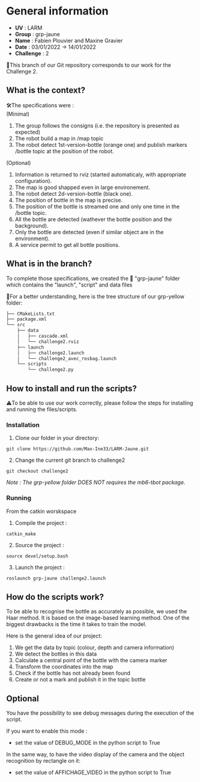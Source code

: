 # General information
- **UV** : LARM
- **Group** : grp-jaune
- **Name** : Fabien Plouvier and Maxine Gravier
- **Date** : 03/01/2022 -> 14/01/2022
- **Challenge** : 2  

📌This branch of our Git repository corresponds to our work for the Challenge 2.  
  
## What is the context?
🛠️The specifications were :  
(Minimal)  
1. The group follows the consigns (i.e. the repository is presented as expected)  
2. The robot build a map in /map topic
3. The robot detect 1st-version-bottle (orange one) and publish markers /bottle topic at the position of the robot.  

(Optional)  
1. Information is returned to rviz (started automaticaly, with appropriate configuration).  
2. The map is good shapped even in large environement.  
3. The robot detect 2d-version-bottle (black one). 
4. The position of bottle in the map is precise.  
5. The position of the bottle is streamed one and only one time in the /bottle topic.  
6. All the bottle are detected (wathever the bottle position and the background).  
7. Only the bottle are detected (even if similar object are in the environment).  
8. A service permit to get all bottle positions. 

## What is in the branch?
To complete those specifications, we created the 📂 "grp-jaune" folder which contains the "launch", "script" and data files

👀For a better understanding, here is the tree structure of our grp-yellow folder:

```bash
├── CMakeLists.txt
├── package.xml
└── src
    ├── data
    │   ├── cascade.xml
    │   └── challenge2.rviz
    ├── launch
    │   ├── challenge2.launch
    │   └── challenge2_avec_rosbag.launch
    └── scripts
        └── challenge2.py
 ```
## How to install and run the scripts?
⚠️To be able to use our work correctly, please follow the steps for installing and running the files/scripts.

### Installation
1. Clone our folder in your directory:
```git
git clone https://github.com/Max-Ine33/LARM-Jaune.git
```

2. Change the current git branch to challenge2
```git
git checkout challenge2
```
*Note :
The grp-yellow folder DOES NOT requires the mb6-tbot package.*

### Running
From the catkin worskspace

1. Compile the project :
```bash
catkin_make
```

2. Source the project :
```
source devel/setup.bash
```

3. Launch the project :
```
roslaunch grp-jaune challenge2.launch
```

## How do the scripts work?

To be able to recognise the bottle as accurately as possible, we used the Haar method.
It is based on the image-based learning method.
One of the biggest drawbacks is the time it takes to train the model.

Here is the general idea of our project:
1. We get the data by topic (colour, depth and camera information)
2. We detect the bottles in this data
3. Calculate a central point of the bottle with the camera marker
4. Transform the coordinates into the map
5. Check if the bottle has not already been found
6. Create or not a mark and publish it in the topic bottle 


## Optional
You have the possibility to see debug messages during the execution of the script.

If you want to enable this mode :
- set the value of DEBUG_MODE in the python script to True

In the same way, to have the video display of the camera and the object recognition by rectangle on it: 
- set the value of AFFICHAGE_VIDEO in the python script to True
